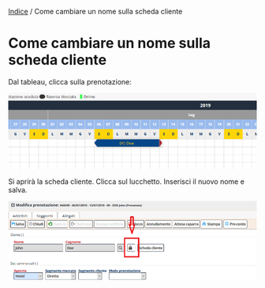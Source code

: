 
[Indice](index.html) / Come cambiare un nome sulla scheda cliente


# Come cambiare un nome sulla scheda cliente

Dal tableau, clicca sulla prenotazione:

![](images/come-cambiare-un-nome-sulla-scheda-cliente-001.png)

Si aprirà la scheda cliente. Clicca sul lucchetto. Inserisci il nuovo nome e salva.

![](images/come-cambiare-un-nome-sulla-scheda-cliente-002.png)
